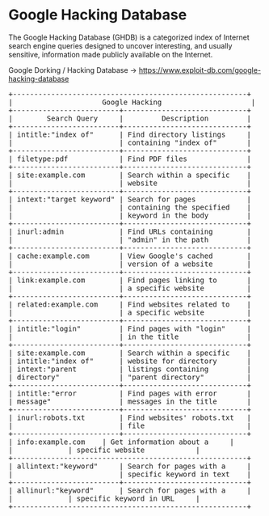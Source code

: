# Google Hacking Database

The Google Hacking Database (GHDB) is a categorized index of Internet search engine queries designed to uncover interesting, and usually sensitive, information made publicly available on the Internet.

Google Dorking / Hacking Database
	-> https://www.exploit-db.com/google-hacking-database

<pre>
+-------------------------------------------------------+
|                     Google Hacking                     |
+-------------------------+-----------------------------+
|        Search Query     |         Description         |
+-------------------------+-----------------------------+
| intitle:"index of"      | Find directory listings     |
|                         | containing "index of"       |
+-------------------------+-----------------------------+
| filetype:pdf            | Find PDF files              |
+-------------------------+-----------------------------+
| site:example.com        | Search within a specific    |
|                         | website                     |
+-------------------------+-----------------------------+
| intext:"target keyword" | Search for pages            |
|                         | containing the specified    |
|                         | keyword in the body         |
+-------------------------+-----------------------------+
| inurl:admin             | Find URLs containing        |
|                         | "admin" in the path         |
+-------------------------+-----------------------------+
| cache:example.com       | View Google's cached        |
|                         | version of a website        |
+-------------------------+-----------------------------+
| link:example.com        | Find pages linking to       |
|                         | a specific website          |
+-------------------------+-----------------------------+
| related:example.com     | Find websites related to    |
|                         | a specific website          |
+-------------------------+-----------------------------+
| intitle:"login"         | Find pages with "login"     |
|                         | in the title                |
+-------------------------+-----------------------------+
| site:example.com        | Search within a specific    |
| intitle:"index of"      | website for directory       |
| intext:"parent          | listings containing         |
| directory"              | "parent directory"          |
+-------------------------+-----------------------------+
| intitle:"error          | Find pages with error       |
| message"                | messages in the title       |
+-------------------------+-----------------------------+
| inurl:robots.txt        | Find websites' robots.txt   |
|                         | file                        |
+-------------------------+-----------------------------+
| info:example.com 	  | Get information about a     |
|			  | specific website            |
+-------------------------------------------------------+
| allintext:"keyword"     | Search for pages with a     |
|                         | specific keyword in text    |
+-------------------------+-----------------------------+
| allinurl:"keyword" 	  | Search for pages with a     |
|			  | specific keyword in URL     |
+-------------------------------------------------------+
</pre>
